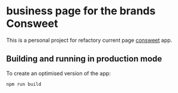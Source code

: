 # business page for the brands Consweet

This is a personal project for refactory current page [consweet](https://consweet.netlify.app) app.

## Building and running in production mode

To create an optimised version of the app:

```bash
npm run build
```
